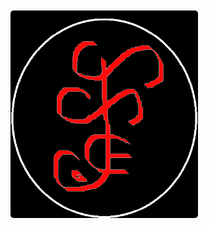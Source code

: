 <div style="display: flex; align-items: center; height: 100vh;">
  <img src="recursos/img/web/x.png" alt="Logo Personal" style="width: 300px; height: auto; border-radius: 5px;">
</div>

# Documentación del Framework [SETHAR]

# Descripción
El Framework SETHAR es una herramienta diseñada para facilitar el desarrollo de aplicaciones web en PHP. Proporciona una estructura organizada y componentes reutilizables para acelerar el proceso de desarrollo y mejorar la mantenibilidad del código.

# Estructura del proyecto
El proyecto sigue la siguiente estructura de carpetas:

- **app**: Contiene la lógica de la aplicación.
  - **App.php**: Frontcontroller de la aplicacion.
  - **Base_Datos.php**: conexion a la base de datos.
  - **Configuracion.php**: configuracion de credenciales.
  - **Controlador.php**: clase padre provedora de herramientas al los controladores.
  - **Modelo.php**: clase padre provedora de herramientas al los modelos.
  - **Vista.php**: clase proveedora de las rutas y recursos del sistema.

- **componentes**:
  - **base de datos**: Aquí encontrarás archivos relacionados con la configuración y manejo de la base de datos, como la conexión y las consultas SQL.
  - **bat**: carpeta contenedora de archivos bat, podras encontrar ejecutables que te proporcionaran ayuda.
  - **clases**: componente de clases con herramientas y funcionalidades para el sistema.
  - **interface**: Puedes tener interfaces que definan contratos para componentes específicos de tu aplicación, como autenticación, envío de correos electrónicos, etc.
  - **json**: Aquí puedes almacenar archivos json asi como optener los proporsionados por el framework.
  - **logs**: Aquí puedes almacenar archivos de registro (logs) para rastrear errores o eventos importantes en tu aplicación.
  - **pruebas**: Contiene ejemplo de las funcionalidades.
  - **TCPDF**: Librera de manejo de pdf.
  - **tests**: Puedes tener archivos de prueba para tus componentes, utilizando una herramienta de pruebas como PHPUnit.
  - **traits**: Aquí puedes tener traits reutilizables que contengan métodos comunes que se pueden usar en múltiples clases.
  - **validacion**: Puedes tener archivos relacionados con la validación de datos, como reglas de validación y funciones de validación personalizadas.
  - **vendor**: Esta carpeta puede ser generada por Composer y contendría las dependencias de terceros instaladas en tu proyecto.

- **controlador**: carpeta donde guararas los controladores del sistema
  - **interface**: Aquí puedes tener interfaces que definan contratos para tus controladores, lo que ayuda a establecer un estándar en los métodos que deben implementar.
  - **propiedades**: Puedes tener archivos que contengan definiciones de propiedades y constantes que se utilizan en tus controladores.

- **modelo**: carpeta donde guararas los modelos del sistema
  - **entidades**: Aquí puedes tener clases que representen las entidades o modelos de tu aplicación, mapeando a tablas de la base de datos.
  - **interface**: Puedes tener interfaces que definan contratos para tus modelos, especificando los métodos que deben implementar.

- **recursos**:
  - **css**: Aquí puedes almacenar tus archivos CSS para estilos personalizados.
  - **js**: Puedes tener tus archivos JavaScript para funcionalidades interactivas del lado del cliente.
  - **img**: Aquí puedes guardar las imágenes utilizadas en tu aplicación.
  - **plugins**: Puedes incluir bibliotecas o complementos de terceros utilizados en tu aplicación.
  - **scss**: Si utilizas Sass para escribir tus estilos, puedes tener archivos .scss aquí que se compilen en CSS.

- **vista**:
  - **ejemplo**: Ejemplo de una vista específica.
    - **css**: Aquí puedes almacenar los archivos CSS específicos para el módulo "ejemplo".
    - **js**: Aquí puedes tener los archivos JavaScript específicos para el módulo "ejemplo".
    - **modal**: Aquí puedes tener archivos relacionados con los modales específicos para el módulo "ejemplo".
  - **publico**: Aquí puedes tener archivos de plantillas para las páginas públicas de tu aplicación.
  - **privado**: Puedes tener archivos de plantillas para las páginas privadas o con acceso restringido.

- **index.php**: Punto de entrada de la aplicación.


# Configuración inicial
Antes de comenzar a utilizar el framework, sigue los siguientes pasos de configuración:

1. Clone el repositorio [https://github.com/cheche482010/SETHAR] en tu entorno local.
2. Instala las dependencias ejecutando el comando "composer install" en la raíz del proyecto.
3. Configura la conexión a la base de datos en el archivo de configuración "APP/Configuracion.php.php".
4. Realiza otras configuraciones necesarias según tus requisitos específicos.

# Uso del framework
El framework ofrece una estructura y componentes reutilizables para facilitar el desarrollo de aplicaciones web en PHP. A continuación, se describen los principales componentes del framework y cómo utilizarlos:

## Creación de Plantillas
El script "crear_modulo.bat" ubicado en la carpeta "componentes/bat" permite crear plantillas de módulos de forma automatizada. Este script realiza las siguientes acciones:

1. Solicita al usuario el nombre del nuevo módulo.
2. Utiliza PowerShell para generar archivos de modelo, entidad, controlador, propiedades y validación con el nombre proporcionado.
3. Ofrece la opción de crear la plantilla de validación para el módulo.

## Controladores
Los controladores se encuentran en la carpeta "controlador" y son responsables de manejar las solicitudes y generar las respuestas correspondientes. Sigue las pautas establecidas en la documentación del framework para crear nuevos controladores.

.. code-block:: php
  
class Ejmplo extends Controlador
{
   
    public function __construct()
    {
        parent::__construct();
    }

    public function Cargar_Vistas()
    {
        Vista::Ejmplo('index');
    }
}
   
```

## Modelos
Los modelos se encuentran en la carpeta "modelo" y representan la lógica de negocio y la interacción con la base de datos. Sigue las pautas establecidas en la documentación del framework para crear nuevos modelos.

.. code-block:: php

class Ejemplo_Modelo extends Modelo
{
    public function __construct()
    {
        parent::__construct();
    }

    public function Configurar(array $configuracion): self
    {
        $this->configuracion = $configuracion;
        $this->SQL           = isset($this->configuracion['sql']) ? $this->configuracion['sql'] : null;
        $this->datos         = isset($this->configuracion['datos']) ? $this->configuracion['datos'] : null;
        $this->opciones      = isset($this->configuracion['opciones']) ? array_merge($this->opciones_predeterminadas, $this->configuracion['opciones']) : $this->opciones_predeterminadas;
        return $this;
    }

    public function Sentencia():  ? string
    {
        $this->class = new Clases("Ejemplo_Modelo");
        return $this->class->verificar_funcion($this->SQL) ? $this->{$this->SQL}() : Errores::Capturar()->Personalizado('No existe la funcion : ' . $this->SQL . "() \nEn la clase: " . $this->class->nombre_clase() . "\nArchivo: " . __FILE__);
    }

    /**
     * Administra el modelo y ejecuta la sentencia actual.
     *
     * @return mixed Resultado de la operación.
     */
    public function Administrar() : mixed
    {
        $this->sentencia = $this->Sentencia();
        try {
            $this->resultado = $this->Ejecutar(
                $this->sentencia,
                $this->datos,
                $this->opciones['forzado'],
                $this->opciones['transaccion'],
                $this->opciones['tipo_valor'],
                $this->opciones['ultimo_id'],
                $this->opciones['cache'],
                $this->opciones['filtrado']
            );
            $this->Desconectar();
            return $this->resultado;
        } catch (PDOException $e) {
            Errores::Capturar()->Manejo_Excepciones($e);
        }
    }

}
   
```

## Vistas
Las vistas se encuentran en la carpeta "vista" y son responsables de mostrar la interfaz de usuario al usuario final. Organiza las vistas en subcarpetas según la funcionalidad o el contexto.

.. code-block:: php

<!DOCTYPE html>
<html lang="es">
    <head>
        <?php Vista::Recursos("Meta"); ?>
        <?php Vista::Recursos("Titulo"); ?>
        <?php Vista::Recursos("Estilos"); ?>
    </head>

    <body class="hold-transition text-sm layout-top-nav layout-fixed layout-navbar-fixed layout-footer-fixed" id="body">
        <!-- ============================================================== -->
        <!-- Inicio contenido de pagina -->
        <!-- ============================================================== -->
        <main class="wrapper">
            <?php Vista::Recursos("Navbar"); ?>
            <!-- Contenido de la pagina -->
            <div class="content-wrapper">
                <?php Vista::Recursos("Contenido"); ?>
            </div>
            <!-- /.content-wrapper -->
            <?php Vista::Recursos("Footer"); ?>
        </main>
        <?php Vista::Recursos("Script"); ?>
    </body>
</html>
   
```

## Configuración adicional
Si necesitas configurar componentes adicionales, como el enrutamiento, la autenticación, la validación o cualquier otro componente proporcionado por el framework, consulta la documentación específica de cada componente en la carpeta "componentes".

# Paquetes Instalados

El Framework SETHAR utiliza varios paquetes de terceros para mejorar su funcionalidad y ofrecer características adicionales. A continuación se describen los paquetes instalados en el framework:

- **doctrine/dbal**: Versión "^3.3". Este paquete proporciona una capa de abstracción para interactuar con la base de datos utilizando la biblioteca Doctrine DBAL. Permite ejecutar consultas SQL, gestionar la conexión a la base de datos y trabajar con diferentes tipos de datos.

- **doctrine/orm**: Versión "^2.14". Doctrine ORM es una biblioteca de mapeo objeto-relacional (ORM) que proporciona una forma conveniente de trabajar con la base de datos utilizando modelos y entidades. Facilita la manipulación de los datos almacenados en la base de datos y ofrece funcionalidades avanzadas como consultas, relaciones entre entidades y generación de esquemas.

- **doctrine/cache**: Versión "^1.11". Este paquete proporciona una capa de abstracción para trabajar con la caché en el framework. Permite almacenar y recuperar datos en caché, lo que mejora el rendimiento de la aplicación al reducir la necesidad de realizar operaciones costosas.

- **doctrine/annotations**: Versión "^1.0". Doctrine Annotations es una biblioteca que permite utilizar anotaciones en el código PHP para definir metadatos adicionales. Estos metadatos se utilizan, por ejemplo, en el mapeo de objetos a la base de datos o en la configuración de rutas en el enrutador del framework.

- **monolog/monolog**: Versión "^2.9". Monolog es una biblioteca de registro (logging) para PHP que permite registrar mensajes y eventos en diferentes canales y formatos. Proporciona flexibilidad en la configuración del registro y facilita la depuración y monitorización de la aplicación.

- **tedivm/stash**: Versión "^0.17.6". Stash es una biblioteca de almacenamiento en caché que permite almacenar y recuperar datos en caché de manera eficiente. Ofrece diferentes adaptadores de almacenamiento (como archivos, memoria y bases de datos) y opciones avanzadas de configuración.

- **tedivm/jshrink**: Versión "^1.6". JShrink es una biblioteca para minificar y comprimir código JavaScript. Permite reducir el tamaño de los archivos JavaScript para mejorar el rendimiento de la aplicación web al reducir el tiempo de carga de la página.

- **cache/filesystem-adapter**: Versión "^1.1". Este paquete proporciona un adaptador para el almacenamiento en caché utilizando el sistema de archivos. Permite almacenar y recuperar datos en caché utilizando archivos en el sistema de archivos del servidor.

- **phpmailer/phpmailer**: Versión "^6.8". PHPMailer es una biblioteca de envío de correos electrónicos en PHP. Proporciona una interfaz sencilla para enviar correos electrónicos con capacidades avanzadas, como adjuntar archivos, enviar correos en formato HTML y utilizar protocolos de seguridad.

Estos paquetes son utilizados en el framework para agregar funcionalidades adicionales y mejorar la experiencia de desarrollo al trabajar con el framework SETHAR.

# Contribución
¡Nos encantaría recibir contribuciones de la comunidad! Si deseas contribuir al desarrollo del framework, consulta las pautas de contribución en el archivo CONTRIBUTING.md en la raíz del proyecto.
